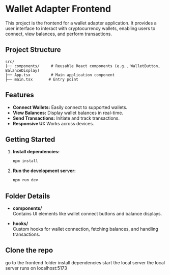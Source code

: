 # Wallet Adapter Frontend

This project is the frontend for a wallet adapter application. It provides a user interface to interact with cryptocurrency wallets, enabling users to connect, view balances, and perform transactions.

## Project Structure

```
src/
├── components/     # Reusable React components (e.g., WalletButton, BalanceDisplay)
├── App.tsx         # Main application component
├── main.tsx       # Entry point
```

## Features

- **Connect Wallets:** Easily connect to supported wallets.
- **View Balances:** Display wallet balances in real-time.
- **Send Transactions:** Initiate and track transactions.
- **Responsive UI:** Works across devices.

## Getting Started

1. **Install dependencies:**
    ```bash
    npm install
    ```
2. **Run the development server:**
    ```bash
    npm run dev
    ```

## Folder Details

- **components/**  
  Contains UI elements like wallet connect buttons and balance displays.

- **hooks/**  
  Custom hooks for wallet connection, fetching balances, and handling transactions.

## Clone the repo 
go to the frontend folder
install dependencies 
start the local server
the local server runs on localhost:5173



